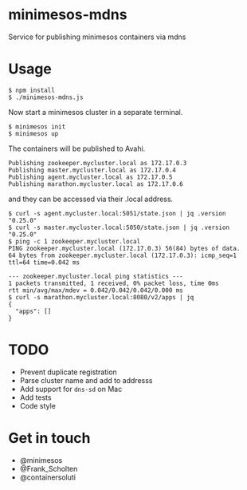 # minimesos-mdns
Service for publishing minimesos containers via mdns

# Usage

```
$ npm install
$ ./minimesos-mdns.js
```

Now start a minimesos cluster in a separate terminal.

```
$ minimesos init
$ minimesos up

```

The containers will be published to Avahi.

```
Publishing zookeeper.mycluster.local as 172.17.0.3
Publishing master.mycluster.local as 172.17.0.4
Publishing agent.mycluster.local as 172.17.0.5
Publishing marathon.mycluster.local as 172.17.0.6
```

and they can be accessed via their .local address.

```
$ curl -s agent.mycluster.local:5051/state.json | jq .version
"0.25.0"
$ curl -s master.mycluster.local:5050/state.json | jq .version
"0.25.0"
$ ping -c 1 zookeeper.mycluster.local
PING zookeeper.mycluster.local (172.17.0.3) 56(84) bytes of data.
64 bytes from zookeeper.mycluster.local (172.17.0.3): icmp_seq=1 ttl=64 time=0.042 ms

--- zookeeper.mycluster.local ping statistics ---
1 packets transmitted, 1 received, 0% packet loss, time 0ms
rtt min/avg/max/mdev = 0.042/0.042/0.042/0.000 ms
$ curl -s marathon.mycluster.local:8080/v2/apps | jq
{
  "apps": []
}
```

# TODO

* Prevent duplicate registration
* Parse cluster name and add to addresss
* Add support for `dns-sd` on Mac
* Add tests
* Code style

# Get in touch

* @minimesos
* @Frank_Scholten
* @containersoluti

